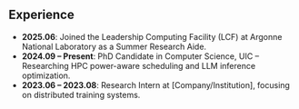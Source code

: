 ## Experience

- **2025.06**: Joined the Leadership Computing Facility (LCF) at Argonne National Laboratory as a Summer Research Aide.
- **2024.09 – Present**: PhD Candidate in Computer Science, UIC – Researching HPC power-aware scheduling and LLM inference optimization.
- **2023.06 – 2023.08**: Research Intern at [Company/Institution], focusing on distributed training systems.
